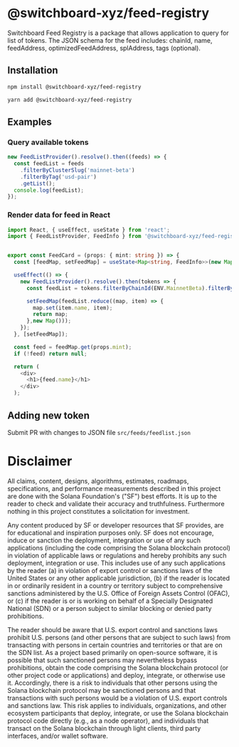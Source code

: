 # @switchboard-xyz/feed-registry

Switchboard Feed Registry is a package that allows application to query for list of tokens.
The JSON schema for the feed includes: chainId, name, feedAddress, optimizedFeedAddress, splAddress, tags (optional).

## Installation

```bash
npm install @switchboard-xyz/feed-registry
```

```bash
yarn add @switchboard-xyz/feed-registry
```

## Examples

### Query available tokens

```typescript
new FeedListProvider().resolve().then((feeds) => {
  const feedList = feeds
    .filterByClusterSlug('mainnet-beta')
    .filterByTag('usd-pair')
    .getList();
  console.log(feedList);
});
```

### Render data for feed in React

```typescript jsx
import React, { useEffect, useState } from 'react';
import { FeedListProvider, FeedInfo } from '@switchboard-xyz/feed-registry';


export const FeedCard = (props: { mint: string }) => {
  const [feedMap, setFeedMap] = useState<Map<string, FeedInfo>>(new Map());

  useEffect(() => {
    new FeedListProvider().resolve().then(tokens => {
      const feedList = tokens.filterByChainId(ENV.MainnetBeta).filterByTag('usd-pair').getList();

      setFeedMap(feedList.reduce((map, item) => {
        map.set(item.name, item);
        return map;
      },new Map()));
    });
  }, [setFeedMap]);

  const feed = feedMap.get(props.mint);
  if (!feed) return null;

  return (
    <div>
      <h1>{feed.name}</h1>
    </div>
  );

```

## Adding new token

Submit PR with changes to JSON file `src/feeds/feedlist.json`

# Disclaimer

All claims, content, designs, algorithms, estimates, roadmaps,
specifications, and performance measurements described in this project
are done with the Solana Foundation's ("SF") best efforts. It is up to
the reader to check and validate their accuracy and truthfulness.
Furthermore nothing in this project constitutes a solicitation for
investment.

Any content produced by SF or developer resources that SF provides, are
for educational and inspiration purposes only. SF does not encourage,
induce or sanction the deployment, integration or use of any such
applications (including the code comprising the Solana blockchain
protocol) in violation of applicable laws or regulations and hereby
prohibits any such deployment, integration or use. This includes use of
any such applications by the reader (a) in violation of export control
or sanctions laws of the United States or any other applicable
jurisdiction, (b) if the reader is located in or ordinarily resident in
a country or territory subject to comprehensive sanctions administered
by the U.S. Office of Foreign Assets Control (OFAC), or (c) if the
reader is or is working on behalf of a Specially Designated National
(SDN) or a person subject to similar blocking or denied party
prohibitions.

The reader should be aware that U.S. export control and sanctions laws
prohibit U.S. persons (and other persons that are subject to such laws)
from transacting with persons in certain countries and territories or
that are on the SDN list. As a project based primarily on open-source
software, it is possible that such sanctioned persons may nevertheless
bypass prohibitions, obtain the code comprising the Solana blockchain
protocol (or other project code or applications) and deploy, integrate,
or otherwise use it. Accordingly, there is a risk to individuals that
other persons using the Solana blockchain protocol may be sanctioned
persons and that transactions with such persons would be a violation of
U.S. export controls and sanctions law. This risk applies to
individuals, organizations, and other ecosystem participants that
deploy, integrate, or use the Solana blockchain protocol code directly
(e.g., as a node operator), and individuals that transact on the Solana
blockchain through light clients, third party interfaces, and/or wallet
software.
